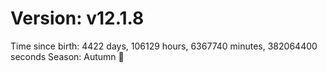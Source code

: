 # Version: v12.1.8
Time since birth: 4422 days, 106129 hours, 6367740 minutes, 382064400 seconds
Season: Autumn 🍁
